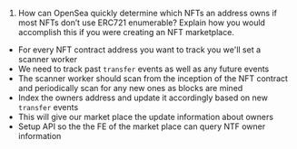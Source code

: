 1. How can OpenSea quickly determine which NFTs an address owns if most NFTs don’t use ERC721 enumerable? Explain how you would accomplish this if you were creating an NFT marketplace.

* For every NFT contract address you want to track you we'll set a scanner worker
* We need to track past `transfer` events as well as any future events
* The scanner worker should scan from the inception of the NFT contract and periodically scan for any new ones as blocks are mined
* Index the owners address and update it accordingly based on new `transfer` events
* This will give our market place the update information about owners
* Setup API so the the FE of the market place can query NTF owner information
